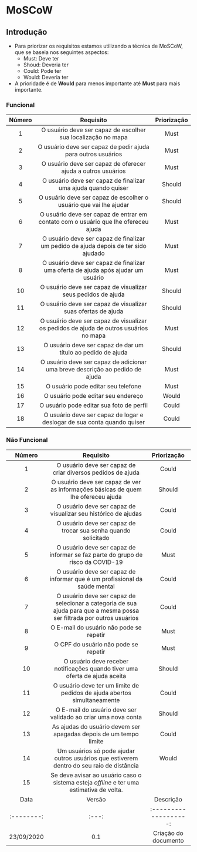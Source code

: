 # MoSCoW

## Introdução

- Para priorizar os requisitos estamos utilizando a técnica de MoSCoW, que se baseia nos seguintes aspectos:
  - Must: Deve ter
  - Shoud: Deveria ter
  - Could: Pode ter
  - Would: Deveria ter
- A prioridade é de **Would** para menos importante até **Must** para mais importante.

### Funcional

|Número|Requisito|Priorização|
|:-:|:-:|:-:|
|1|O usuário deve ser capaz de escolher sua localização no mapa|Must|
|2|O usuário deve ser capaz de pedir ajuda para outros usuários|Must|
|3|O usuário deve ser capaz de oferecer ajuda a outros usuários|Must|
|4|O usuário deve ser capaz de finalizar uma ajuda quando quiser|Should|
|5|O usuário deve ser capaz de escolher o usuário que vai lhe ajudar|Should|
|6|O usuário deve ser capaz de entrar em contato com o usuário que lhe ofereceu ajuda|Must|
|7|O usuário deve ser capaz de finalizar um pedido de ajuda depois de ter sido ajudado|Must|
|8|O usuário deve ser capaz de finalizar uma oferta de ajuda após ajudar um usuário|Must|
|10|O usuário deve ser capaz de visualizar seus pedidos de ajuda|Should|
|11|O usuário deve ser capaz de visualizar suas ofertas de ajuda|Should|
|12|O usuário deve ser capaz de visualizar os pedidos de ajuda de outros usuários no mapa|Must|
|13|O usuário deve ser capaz de dar um título ao pedido de ajuda|Should|
|14|O usuário deve ser capaz de adicionar uma breve descrição ao pedido de ajuda|Must|
|15|O usuário pode editar seu telefone|Must|
|16|O usuário pode editar seu endereço|Would|
|17|O usuário pode editar sua foto de perfil|Could|
|18|O usuário deve ser capaz de logar e deslogar de sua conta quando quiser|Could|

### Não Funcional

|Número|Requisito|Priorização|
|:-:|:-:|:-:|
|1|O usuário deve ser capaz de criar diversos pedidos de ajuda|Could|
|2|O usuário deve ser capaz de ver as informações básicas de quem lhe ofereceu ajuda|Should|
|3|O usuário deve ser capaz de visualizar seu histórico de ajudas|Could|
|4|O usuário deve ser capaz de trocar sua senha quando solicitado|Could|
|5|O usuário deve ser capaz de informar se faz parte do grupo de risco da COVID-19|Must|
|6|O usuário deve ser capaz de informar que é um profissional da saúde mental|Could|
|7|O usuário deve ser capaz de selecionar a categoria de sua ajuda para que a mesma possa ser filtrada por outros usuários|Could|
|8|O E-mail do usuário não pode se repetir|Must|
|9|O CPF do usuário não pode se repetir|Must|
|10|O usuário deve receber notificações quando tiver uma oferta de ajuda aceita|Should|
|11|O usuário deve ter um limite de pedidos de ajuda abertos simultaneamente|Could|
|12|O E-mail do usuário deve ser validado ao criar uma nova conta|Should|
|13|As ajudas do usuário devem ser apagadas depois de um tempo limite|Could|
|14|Um usuários só pode ajudar outros usuários que estiverem dentro do seu raio de distância|Would|
|15|Se deve avisar ao usuário caso o sistema esteja *offline* e ter uma estimativa de volta.|
|Data|Versão|Descrição|Autor|
|:--------:|:---:|:-------------------:|:-----------------------:|
|23/09/2020| 0.1 | Criação do documento | Ailamar Alves, Danillo Souza, Matheus Amaral, Paulo Gonçalves, Pedro Cella |
